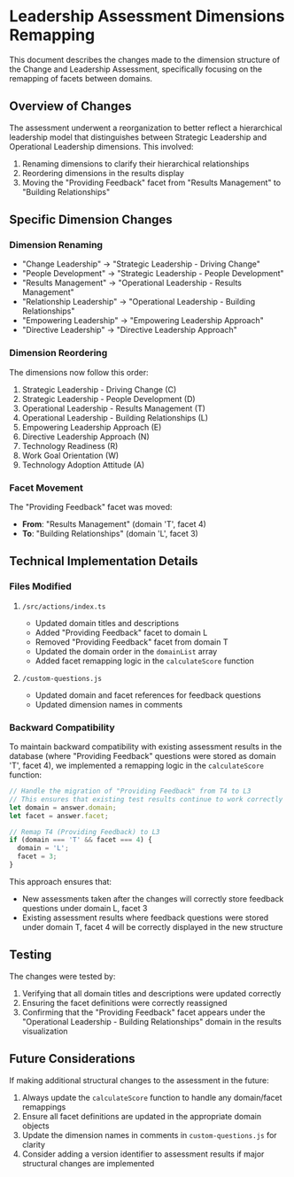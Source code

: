 # Leadership Assessment Dimensions Remapping

This document describes the changes made to the dimension structure of the Change and Leadership Assessment, specifically focusing on the remapping of facets between domains.

## Overview of Changes

The assessment underwent a reorganization to better reflect a hierarchical leadership model that distinguishes between Strategic Leadership and Operational Leadership dimensions. This involved:

1. Renaming dimensions to clarify their hierarchical relationships
2. Reordering dimensions in the results display
3. Moving the "Providing Feedback" facet from "Results Management" to "Building Relationships"

## Specific Dimension Changes

### Dimension Renaming
- "Change Leadership" → "Strategic Leadership - Driving Change"
- "People Development" → "Strategic Leadership - People Development"
- "Results Management" → "Operational Leadership - Results Management"
- "Relationship Leadership" → "Operational Leadership - Building Relationships"
- "Empowering Leadership" → "Empowering Leadership Approach"
- "Directive Leadership" → "Directive Leadership Approach"

### Dimension Reordering
The dimensions now follow this order:
1. Strategic Leadership - Driving Change (C)
2. Strategic Leadership - People Development (D)
3. Operational Leadership - Results Management (T)
4. Operational Leadership - Building Relationships (L)
5. Empowering Leadership Approach (E)
6. Directive Leadership Approach (N)
7. Technology Readiness (R)
8. Work Goal Orientation (W)
9. Technology Adoption Attitude (A)

### Facet Movement
The "Providing Feedback" facet was moved:
- **From**: "Results Management" (domain 'T', facet 4)
- **To**: "Building Relationships" (domain 'L', facet 3)

## Technical Implementation Details

### Files Modified
1. `/src/actions/index.ts`
   - Updated domain titles and descriptions
   - Added "Providing Feedback" facet to domain L
   - Removed "Providing Feedback" facet from domain T
   - Updated the domain order in the `domainList` array
   - Added facet remapping logic in the `calculateScore` function

2. `/custom-questions.js`
   - Updated domain and facet references for feedback questions
   - Updated dimension names in comments

### Backward Compatibility

To maintain backward compatibility with existing assessment results in the database (where "Providing Feedback" questions were stored as domain 'T', facet 4), we implemented a remapping logic in the `calculateScore` function:

```javascript
// Handle the migration of "Providing Feedback" from T4 to L3
// This ensures that existing test results continue to work correctly
let domain = answer.domain;
let facet = answer.facet;

// Remap T4 (Providing Feedback) to L3
if (domain === 'T' && facet === 4) {
  domain = 'L';
  facet = 3;
}
```

This approach ensures that:
- New assessments taken after the changes will correctly store feedback questions under domain L, facet 3
- Existing assessment results where feedback questions were stored under domain T, facet 4 will be correctly displayed in the new structure

## Testing

The changes were tested by:
1. Verifying that all domain titles and descriptions were updated correctly
2. Ensuring the facet definitions were correctly reassigned
3. Confirming that the "Providing Feedback" facet appears under the "Operational Leadership - Building Relationships" domain in the results visualization

## Future Considerations

If making additional structural changes to the assessment in the future:
1. Always update the `calculateScore` function to handle any domain/facet remappings
2. Ensure all facet definitions are updated in the appropriate domain objects
3. Update the dimension names in comments in `custom-questions.js` for clarity
4. Consider adding a version identifier to assessment results if major structural changes are implemented